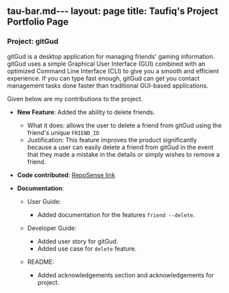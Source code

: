 tau-bar.md---
layout: page
title: Taufiq's Project Portfolio Page
---

### Project: gitGud

gitGud is a desktop application for managing friends' gaming information. gitGud uses a simple Graphical User Interface
(GUI) combined with an optimized Command Line Interface (CLI) to give you a smooth and efficient experience. If you can
type fast enough, gitGud can get you contact management tasks done faster than traditional GUI-based applications.

Given below are my contributions to the project.

* **New Feature**: Added the ability to delete friends.
    * What it does: allows the user to delete a friend from gitGud using the friend's unique `FRIEND_ID`
    * Justification: This feature improves the product significantly because a user can easily delete a friend from
      gitGud in the event that they made a mistake in the details or simply wishes to remove a friend.

* **Code contributed**: [RepoSense link](https://nus-cs2103-ay2122s1.github.io/tp-dashboard/?search=tau-bar&sort=groupTitle&sortWithin=title&timeframe=commit&mergegroup=&groupSelect=groupByRepos&breakdown=true&checkedFileTypes=docs~functional-code~test-code~other&since=2021-09-17&tabOpen=true&tabType=authorship&zFR=false&tabAuthor=MarcusTXK&tabRepo=AY2122S1-CS2103T-W13-4%2Ftp%5Bmaster%5D&authorshipIsMergeGroup=false&authorshipFileTypes=&authorshipIsBinaryFileTypeChecked=false)

* **Documentation**:
    * User Guide:
        * Added documentation for the features `friend --delete`.

    * Developer Guide:
        * Added user story for gitGud.
        * Added use case for `delete` feature.

    * README:
        * Added acknowledgements section and acknowledgements for project. 
